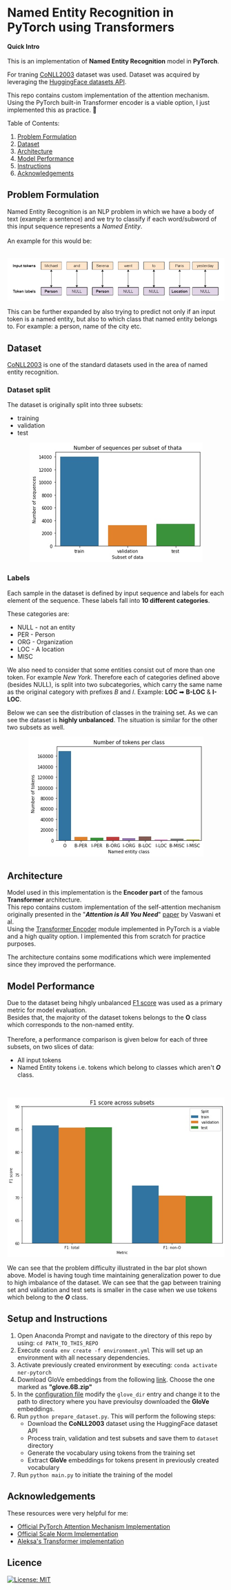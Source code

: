# Named Entity Recognition in PyTorch using Transformers

**Quick Intro** <br></br>
This is an implementation of **Named Entity Recognition** model in **PyTorch**.

For traning [CoNLL2003](https://huggingface.co/datasets/conll2003) dataset was used. Dataset was acquired by leveraging the [HuggingFace datasets API](https://huggingface.co/datasets).

This repo contains custom implementation of the attention mechanism. Using the PyTorch built-in Transformer encoder is a viable option, I just implemented this as practice. 🧐


Table of Contents:
1. [Problem Formulation](#problem-formulation)
2. [Dataset](#dataset)
3. [Architecture](#architecture)
4. [Model Performance](#model-performance)
5. [Instructions](#setup-and-instructions)
6. [Acknowledgements](#acknowledgements)

## Problem Formulation

Named Entity Recognition is an NLP problem in which we have a body of text (example: a sentence) and we try to classify if each word/subword of this input sequence represents a *Named Entity*. <br><br>
An example for this would be:
<br>
<br>
<p align="center">
  <img src="imgs\ner_example.jpg" />
</p>

This can be further expanded by also trying to predict not only if an input token is a named entity, but also to which class that named entity belongs to. For example: a person, name of the city etc.

## Dataset
[CoNLL2003](https://huggingface.co/datasets/conll2003) is one of the standard datasets used in the area of named entity recognition.

### Dataset split 
The dataset is originally split into three subsets:
* training
* validation
* test

<p align="center">
  <img src="imgs\subsets.jpg" />
</p>

### Labels
Each sample in the dataset is defined by input sequence and labels for each element of the sequence. These labels fall into **10 different categories**. <br>

These categories are:
* NULL - not an entity
* PER - Person
* ORG - Organization
* LOC - A location
* MISC

We also need to consider that some entities consist out of more than one token. For example *New York*. Therefore each of categories defined above (besides NULL), is split into two subcategories, which carry the same name as the original category with prefixes *B* and *I*. Example: **LOC** ➡ **B-LOC** & **I-LOC**.

Below we can see the distribution of classes in the training set. As we can see the dataset is **highly unbalanced**. The situation is similar for the other two subsets as well.

<p align="center">
  <img src="imgs\sample_distrib.jpg" />
</p>

## Architecture

Model used in this implementation is the **Encoder part** of the famous **Transformer** architecture. <br>This repo contains custom implementation of the self-attention mechanism originally presented in the "***Attention is All You Need***" [paper](https://arxiv.org/pdf/1706.03762.pdf) by Vaswani et al. <br>Using the [Transformer Encoder](https://pytorch.org/docs/stable/generated/torch.nn.TransformerEncoder.html) module implemented in PyTorch is a viable and a high quality option. I implemented this from scratch for practice purposes.

The architecture contains some modifications which were implemented since they improved the performance.


## Model Performance

Due to the dataset being hihgly unbalanced [F1 score](https://en.wikipedia.org/wiki/F-score) was used as a primary metric for model evaluation.<br>
Besides that, the majority of the dataset tokens belongs to the **O** class which corresponds to the non-named entity.<br><br>
Therefore, a performance comparison is given below for each of three subsets, on two slices of data:
* All input tokens
* Named Entity tokens i.e. tokens which belong to classes which aren't ***O*** class. 

<br>
<p align="center">
  <img src="imgs\f1_score.jpg" />
</p>

We can see that the problem difficulty illustrated in the bar plot shown above. Model is having tough time maintaining generalization power to due to high imbalance of the dataset. We can see that the gap between training set and validation and test sets is smaller in the case when we use tokens which belong to the ***O*** class.

## Setup and Instructions
1. Open Anaconda Prompt and navigate to the directory of this repo by using: ```cd PATH_TO_THIS_REPO ```
2. Execute ``` conda env create -f environment.yml ``` This will set up an environment with all necessary dependencies. 
3. Activate previously created environment by executing: ``` conda activate ner-pytorch ```
4. Download GloVe embeddings from the following [link](https://nlp.stanford.edu/projects/glove/). Choose the one marked as **"glove.6B.zip"**
5. In the [configuration file](config.json) modify the ``` glove_dir ``` entry and change it to the path to directory where you have previoulsy downloaded the **GloVe** embeddings.
6. Run ``` python prepare_dataset.py ```. This will perform the following steps:
    * Download the **CoNLL2003** dataset using the HuggingFace dataset API
    * Process train, validation and test subsets and save them to ``` dataset ``` directory
    * Generate the vocabulary using tokens from the training set
    * Extract **GloVe** embeddings for tokens present in previously created vocabulary
7. Run ``` python main.py ``` to initiate the training of the model </br>
   
## Acknowledgements
These resources were very helpful for me:
* [Official PyTorch Attention Mechanism Implementation](https://pytorch.org/docs/stable/generated/torch.nn.MultiheadAttention.html)
* [Official Scale Norm Implementation](https://github.com/tnq177/transformers_without_tears)
* [Aleksa's Transformer implementation](https://github.com/gordicaleksa/pytorch-original-transformer)

## Licence
[![License: MIT](https://img.shields.io/badge/License-MIT-yellow.svg)](https://opensource.org/licenses/MIT)
